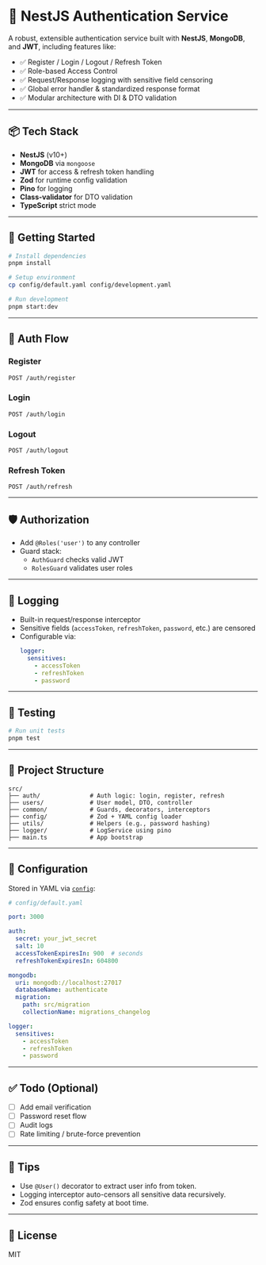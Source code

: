 # 🔐 NestJS Authentication Service

A robust, extensible authentication service built with **NestJS**, **MongoDB**, and **JWT**, including features like:

- ✅ Register / Login / Logout / Refresh Token
- ✅ Role-based Access Control
- ✅ Request/Response logging with sensitive field censoring
- ✅ Global error handler & standardized response format
- ✅ Modular architecture with DI & DTO validation

---

## 📦 Tech Stack

- **NestJS** (v10+)
- **MongoDB** via `mongoose`
- **JWT** for access & refresh token handling
- **Zod** for runtime config validation
- **Pino** for logging
- **Class-validator** for DTO validation
- **TypeScript** strict mode

---

## 🚀 Getting Started

```bash
# Install dependencies
pnpm install

# Setup environment
cp config/default.yaml config/development.yaml

# Run development
pnpm start:dev
```

---

## 🔐 Auth Flow

### Register
```http
POST /auth/register
```

### Login
```http
POST /auth/login
```

### Logout
```http
POST /auth/logout
```

### Refresh Token
```http
POST /auth/refresh
```

---

## 🛡 Authorization

- Add `@Roles('user')` to any controller
- Guard stack:
  - `AuthGuard` checks valid JWT
  - `RolesGuard` validates user roles

---

## 🧰 Logging

- Built-in request/response interceptor
- Sensitive fields (`accessToken`, `refreshToken`, `password`, etc.) are censored
- Configurable via:
  ```yaml
  logger:
    sensitives:
      - accessToken
      - refreshToken
      - password
  ```

---

## 🧪 Testing

```bash
# Run unit tests
pnpm test
```

---

## 📂 Project Structure

```
src/
├── auth/              # Auth logic: login, register, refresh
├── users/             # User model, DTO, controller
├── common/            # Guards, decorators, interceptors
├── config/            # Zod + YAML config loader
├── utils/             # Helpers (e.g., password hashing)
├── logger/            # LogService using pino
├── main.ts            # App bootstrap
```

---

## 📖 Configuration

Stored in YAML via [`config`](https://www.npmjs.com/package/config):

```yaml
# config/default.yaml

port: 3000

auth:
  secret: your_jwt_secret
  salt: 10
  accessTokenExpiresIn: 900  # seconds
  refreshTokenExpiresIn: 604800

mongodb:
  uri: mongodb://localhost:27017
  databaseName: authenticate
  migration:
    path: src/migration
    collectionName: migrations_changelog

logger:
  sensitives:
    - accessToken
    - refreshToken
    - password
```

---

## ✅ Todo (Optional)

- [ ] Add email verification
- [ ] Password reset flow
- [ ] Audit logs
- [ ] Rate limiting / brute-force prevention

---

## 🧠 Tips

- Use `@User()` decorator to extract user info from token.
- Logging interceptor auto-censors all sensitive data recursively.
- Zod ensures config safety at boot time.

---

## 📄 License

MIT